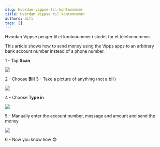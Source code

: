 ```yaml
---
slug: hvordan-vippse-til-kontonummer
title: Hvordan Vippse til kontonummer
authors: mifi
tags: []
---
```


Hvordan Vippse penger til et kontonummer i stedet for et telefonnummer.

This article shows how to send money using the Vipps apps to an arbitrary bank account number instead of a phone number.

<!--truncate-->

1 - Tap **Scan**

![](https://static.mifi.no/uploads/IMG_3190.jpg)

2 - Choose **Bill**
3 - Take a picture of anything (not a bill)

![](https://static.mifi.no/uploads/IMG_3191.jpg)

4 - Choose **Type in**

![](https://static.mifi.no/uploads/IMG_3192.jpg)

5 - Manually enter the account number, message and amount and send the money

![](https://static.mifi.no/uploads/IMG_3193.jpg)

6 - Now you know how 😎
